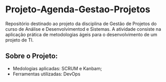 # Projeto-Agenda-Gestao-Projetos
Repositório destinado ao projeto da disciplina de Gestão de Projetos do curso de Análise e Desenvolvimentod e Sistemas. A atividade consiste na aplicação prática de metodologias ágeis para o desenvolvimento de um projeto de TI.

## Sobre o Projeto:
* Medologias aplicadas: SCRUM e Kanbam;
* Ferramentas utilizadas: DevOps
